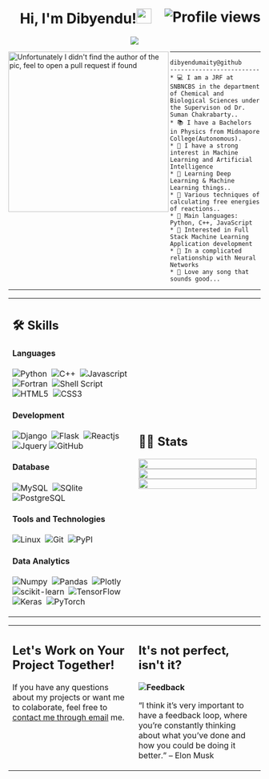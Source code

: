 <h1 align="center">
Hi, I'm Dibyendu!<img src="https://media.giphy.com/media/hvRJCLFzcasrR4ia7z/giphy.gif" height="30px"> 

  <!--<img src="https://media.giphy.com/media/hvRJCLFzcasrR4ia7z/giphy.gif" width="30">-->
 <!--<img src="https://komarev.com/ghpvc/?username=I-am-vishalmaurya&label=Profile%20Views&color=0e75b6&style=flat" align='right' alt="vishalmaurya" />-->
 <img src="https://gpvc.arturio.dev/dibyendumaity1999" alt="Profile views" align='right'/> 
 </h1>
<!-- Typing SVG by DenverCoder1 - https://github.com/DenverCoder1/readme-typing-svg -->
<p align="center">
  <a href="https://github.com/DenverCoder1/readme-typing-svg"><img src="https://readme-typing-svg.herokuapp.com?lines=Junior+Research+Fellow;Computational+Physics+and+Chemistry;AI%20|%20ML%20|%20DL%20|%20ML%20Enthusiastic;Always%20learning%20new%20things&center=true&width=450&height=45"></a>
</p>

<img align="left" src="https://github.com/abhisheknaiidu/abhisheknaiidu/blob/master/code.gif?raw=true" alt="Unfortunately I didn't find the author of the pic, feel to open a pull request if found" width="320" />
<hr>

```
dibyendumaity@github
-------------------------
* 💻 I am a JRF at SNBNCBS in the department of Chemical and Biological Sciences under the Supervison od Dr. Suman Chakrabarty..
* 📚 I have a Bachelors in Physics from Midnapore College(Autonomous).
* 📝 I have a strong interest in Machine Learning and Artificial Intelligence
* 🔭 Learning Deep Learning & Machine Learning things..
* 🌱 Various techniques of calculating free energies of reactions..
* 🌟 Main languages: Python, C++, JavaScript
* 🚩 Interested in Full Stack Machine Learning Application development
* 💖 In a complicated relationship with Neural Networks
* 🎵 Love any song that sounds good...
```

<hr>

<table width="100%" >

 <tr>
    <td width="50%">
     
## 🛠️ Skills

#### Languages
![Python](https://img.shields.io/badge/-Python-05122A?style=flat&logo=python)&nbsp;
![C++](https://img.shields.io/badge/-C++-05122A?style=flat&logo=C%2B%2B&logoColor=00599C)&nbsp;
![Javascript](https://img.shields.io/badge/JavaScript-F7DF1E?style=flat&logo=javascript&logoColor=black)&nbsp;
![Fortran](https://img.shields.io/badge/Fortran-%23734F96.svg?style=flat&logo=fortran&logoColor=white)&nbsp;
![Shell Script](https://img.shields.io/badge/Shell_Script-121011?style=flat&logo=gnu-bash&logoColor=white)&nbsp;
![HTML5](https://img.shields.io/badge/html5-%23E34F26.svg?style=flat&logo=html5&logoColor=white)&nbsp;
![CSS3](https://img.shields.io/badge/css3-%231572B6.svg?style=flat&logo=css3&logoColor=white)
#### Development
![Django](https://img.shields.io/badge/Django-092E20?style=flat&logo=django&logoColor=white)&nbsp;
![Flask](https://img.shields.io/badge/Flask-000000?style=flat&logo=flask&logoColor=white)&nbsp;
![Reactjs](https://img.shields.io/badge/React-20232A?style=flat&logo=react&logoColor=61DAFB)&nbsp;
![Jquery](https://img.shields.io/badge/jQuery-0769AD?style=flat&logo=jquery&logoColor=white)
![GitHub](https://img.shields.io/badge/github-%23121011.svg?style=flat&logo=github&logoColor=white)
<!--      
![Express.js](https://img.shields.io/badge/express.js-%23404d59.svg?style=flat&logo=express&logoColor=%2361DAFB) -->
<!-- ![PHP](https://img.shields.io/badge/PHP-777BB4?style=flat&logo=php&logoColor=white)&nbsp; -->


#### Database

![MySQL](https://img.shields.io/badge/MySQL-00000F?style=flat&logo=mysql&logoColor=white)&nbsp;
![SQlite](https://img.shields.io/badge/-SQlite-05122A?style=flat&logo=sqlite&logoColor=A8B9CC)&nbsp;
![PostgreSQL](https://img.shields.io/badge/PostgreSQL-316192?style=flat&logo=postgresql&logoColor=green)

#### Tools and Technologies


![Linux](https://img.shields.io/badge/Linux-05122A?style=flat&logo=linux&logoColor=white)&nbsp;
![Git](https://img.shields.io/badge/-Git-05122A?style=flat&logo=git)&nbsp;
![PyPI](https://img.shields.io/badge/pypi-3775A9?style=flat&logo=pypi&logoColor=white)


#### Data Analytics 

![Numpy](https://img.shields.io/badge/Numpy-777BB4?style=flat&logo=numpy&logoColor=white)&nbsp;
![Pandas](https://img.shields.io/badge/Pandas-2C2D72?style=flat&logo=pandas&logoColor=white)&nbsp;<!-- ![Docker](https://img.shields.io/badge/Docker-2CA5E0?style=flat&logo=docker&logoColor=white)&nbsp; -->
![Plotly](https://img.shields.io/badge/Plotly-%233F4F75.svg?style=flat&logo=plotly&logoColor=white)&nbsp;
![scikit-learn](https://img.shields.io/badge/scikit--learn-%23F7931E.svg?style=flat&logo=scikit-learn&logoColor=white)&nbsp;
![TensorFlow](https://img.shields.io/badge/TensorFlow-%23FF6F00.svg?style=flat&logo=TensorFlow&logoColor=white)&nbsp;
![Keras](https://img.shields.io/badge/Keras-%23D00000.svg?style=flat&logo=Keras&logoColor=white)&nbsp;
![PyTorch](https://img.shields.io/badge/PyTorch-%23EE4C2C.svg?style=flat&logo=PyTorch&logoColor=white)
     
</td>
    <td>
  
## 📄📜 Stats


<p align="center">
  <img width="100%" src="https://github-readme-stats.vercel.app/api?username=dmighty007&theme=algolia&show_icons=true&bg_color=transparent&title_color=navy&text_color=black&custom_title=My%20GitHub%20Stats" />
 </br>
  <img width="100%" src="https://github-readme-streak-stats.herokuapp.com/?user=dmighty007"/>
 </br>
  <img width="100%" src="https://github-readme-stats.vercel.app/api/top-langs/?username=dmighty007&langs_count=7&layout=compact&bg_color=transparent" />
</p>
     
  </td>
 </tr>
</table>


<table style="border: none">
  <tr>
  <td width="50%" valign="top">

## Let's Work on Your Project Together!

If you have any questions about my projects or want me to colaborate, feel free to <a href="mailto:dibyendumaity1999@gmail.com">contact me through email</a> me.

  </td>
  <td width="50%" valign="top">

## It's not perfect, isn't it?

**<img alt="Feedback" src="https://img.shields.io/badge/Ask%20me-anything-1abc9c.svg">**

“I think it’s very important to have a feedback loop, where you’re constantly thinking about what you’ve done and how you could be doing it better.”
– Elon Musk

  </td>
  </tr>
</table>
<!--START_SECTION:waka-->

<!--END_SECTION:waka-->
<!--
### My Projects ✨:
<table style="border: none">
  <tr>
  <td width="50%" valign="top">  
<a href="https://github.com/Davekibh/Background-generator">
  <img align="center" src="https://github-readme-stats.vercel.app/api/pin/?username=dibyendumaity1999&repo=Visualisation-of-water-cages-&theme=tokyonight" />
</a>
<a href="https://github.com/Davekibh/robofriends">
 <img align="center" src="https://github-readme-stats.vercel.app/api/pin/?username=dibyendumaity1999&repo=GRADE&theme=tokyonight" />
</a>
<a href="https://github.com/Davekibh/Picture-Sharing-app">
  <img align="center" src="https://github-readme-stats.vercel.app/api/pin/?username=dibyendumaity1999&repo=MLDD&theme=tokyonight" />
</a>
</td>
<td width="50%" valign="top">
<a href="https://github.com/Davekibh/Chat-app">
 <img align="center" src="https://github-readme-stats.vercel.app/api/pin/?username=dibyendumaity1999&repo=Project_Uma&theme=tokyonight" />
</a>
<a href="https://github.com/Davekibh/Quiz-App">
 <img align="center" src="https://github-readme-stats.vercel.app/api/pin/?username=dibyendumaity1999&repo=DM&theme=tokyonight" />
</a>
<a href="https://github.com/Davekibh/Quiz-Admin-App">
 <img align="center" src="https://github-readme-stats.vercel.app/api/pin/?username=dibyendumaity1999&repo=PHY204&theme=tokyonight" />
</a>
</td>
  </tr>
</table>
-->




